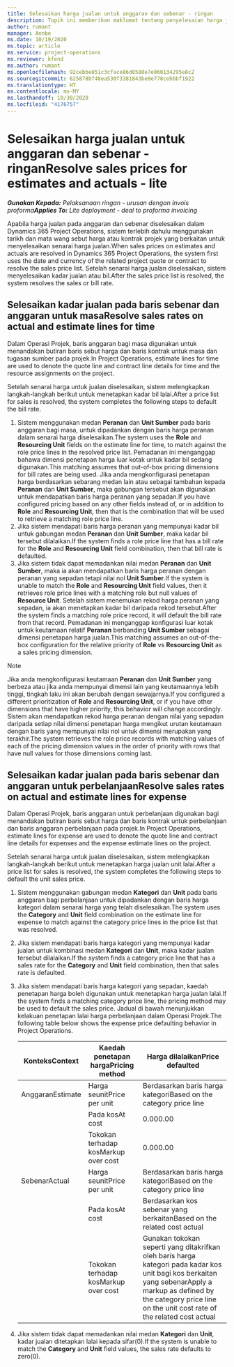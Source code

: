 ```yaml
---
title: Selesaikan harga jualan untuk anggaran dan sebenar - ringan
description: Topik ini memberikan maklumat tentang penyelesaian harga jualan pada anggaran dan sebenar.
author: rumant
manager: Annbe
ms.date: 10/19/2020
ms.topic: article
ms.service: project-operations
ms.reviewer: kfend
ms.author: rumant
ms.openlocfilehash: 92cebbe851c3cface86d0580e7e060134295e8c2
ms.sourcegitcommit: 625878bf48ea530f3381843be0e778cebbbf1922
ms.translationtype: HT
ms.contentlocale: ms-MY
ms.lasthandoff: 10/30/2020
ms.locfileid: "4176757"
---
```

# <a name="resolve-sales-prices-for-estimates-and-actuals---lite"></a><span data-ttu-id="e2631-103">Selesaikan harga jualan untuk anggaran dan sebenar - ringan</span><span class="sxs-lookup"><span data-stu-id="e2631-103">Resolve sales prices for estimates and actuals - lite</span></span>

<span data-ttu-id="e2631-104">_**Gunakan Kepada:** Pelaksanaan ringan - urusan dengan invois proforma_</span><span class="sxs-lookup"><span data-stu-id="e2631-104">_**Applies To:** Lite deployment - deal to proforma invoicing_</span></span>

<span data-ttu-id="e2631-105">Apabila harga jualan pada anggaran dan sebenar diselesaikan dalam Dynamics 365 Project Operations, sistem terlebih dahulu menggunakan tarikh dan mata wang sebut harga atau kontrak projek yang berkaitan untuk menyelesaikan senarai harga jualan.</span><span class="sxs-lookup"><span data-stu-id="e2631-105">When sales prices on estimates and actuals are resolved in Dynamics 365 Project Operations, the system first uses the date and currency of the related project quote or contract to resolve the sales price list.</span></span> <span data-ttu-id="e2631-106">Setelah senarai harga jualan diselesaikan, sistem menyelesaikan kadar jualan atau bil.</span><span class="sxs-lookup"><span data-stu-id="e2631-106">After the sales price list is resolved, the system resolves the sales or bill rate.</span></span>

## <a name="resolve-sales-rates-on-actual-and-estimate-lines-for-time"></a><span data-ttu-id="e2631-107">Selesaikan kadar jualan pada baris sebenar dan anggaran untuk masa</span><span class="sxs-lookup"><span data-stu-id="e2631-107">Resolve sales rates on actual and estimate lines for time</span></span>

<span data-ttu-id="e2631-108">Dalam Operasi Projek, baris anggaran bagi masa digunakan untuk menandakan butiran baris sebut harga dan baris kontrak untuk masa dan tugasan sumber pada projek.</span><span class="sxs-lookup"><span data-stu-id="e2631-108">In Project Operations, estimate lines for time are used to denote the quote line and contract line details for time and the resource assignments on the project.</span></span>

<span data-ttu-id="e2631-109">Setelah senarai harga untuk jualan diselesaikan, sistem melengkapkan langkah-langkah berikut untuk menetapkan kadar bil lalai.</span><span class="sxs-lookup"><span data-stu-id="e2631-109">After a price list for sales is resolved, the system completes the following steps to default the bill rate.</span></span>

1. <span data-ttu-id="e2631-110">Sistem menggunakan medan **Peranan** dan **Unit Sumber** pada baris anggaran bagi masa, untuk dipadankan dengan baris harga peranan dalam senarai harga diselesaikan.</span><span class="sxs-lookup"><span data-stu-id="e2631-110">The system uses the **Role** and **Resourcing Unit** fields on the estimate line for time, to match against the role price lines in the resolved price list.</span></span> <span data-ttu-id="e2631-111">Pemadanan ini menganggap bahawa dimensi penetapan harga luar kotak untuk kadar bil sedang digunakan.</span><span class="sxs-lookup"><span data-stu-id="e2631-111">This matching assumes that out-of-box pricing dimensions for bill rates are being used.</span></span> <span data-ttu-id="e2631-112">Jika anda mengkonfigurasi penetapan harga berdasarkan sebarang medan lain atau sebagai tambahan kepada **Peranan** dan **Unit Sumber**, maka gabungan tersebut akan digunakan untuk mendapatkan baris harga peranan yang sepadan.</span><span class="sxs-lookup"><span data-stu-id="e2631-112">If you have configured pricing based on any other fields instead of, or in addition to **Role** and **Resourcing Unit**, then that is the combination that will be used to retrieve a matching role price line.</span></span>
2. <span data-ttu-id="e2631-113">Jika sistem mendapati baris harga peranan yang mempunyai kadar bil untuk gabungan medan **Peranan** dan **Unit Sumber**, maka kadar bil tersebut dilalaikan.</span><span class="sxs-lookup"><span data-stu-id="e2631-113">If the system finds a role price line that has a bill rate for the **Role** and **Resourcing Unit** field combination, then that bill rate is defaulted.</span></span>
3. <span data-ttu-id="e2631-114">Jika sistem tidak dapat memadankan nilai medan **Peranan** dan **Unit Sumber**, maka ia akan mendapatkan baris harga peranan dengan peranan yang sepadan tetapi nilai nol **Unit Sumber**.</span><span class="sxs-lookup"><span data-stu-id="e2631-114">If the system is unable to match the **Role** and **Resourcing Unit** field values, then it retrieves role price lines with a matching role but null values of **Resource Unit**.</span></span> <span data-ttu-id="e2631-115">Setelah sistem menemukan rekod harga peranan yang sepadan, ia akan menetapkan kadar bil daripada rekod tersebut.</span><span class="sxs-lookup"><span data-stu-id="e2631-115">After the system finds a matching role price record, it will default the bill rate from that record.</span></span> <span data-ttu-id="e2631-116">Pemadanan ini menganggap konfigurasi luar kotak untuk keutamaan relatif **Peranan** berbanding **Unit Sumber** sebagai dimensi penetapan harga jualan.</span><span class="sxs-lookup"><span data-stu-id="e2631-116">This matching assumes an out-of-the-box configuration for the relative priority of **Role** vs **Resourcing Unit** as a sales pricing dimension.</span></span>

> [!NOTE]
> <span data-ttu-id="e2631-117">Jika anda mengkonfigurasi keutamaan **Peranan** dan **Unit Sumber** yang berbeza atau jika anda mempunyai dimensi lain yang keutamaannya lebih tinggi, tingkah laku ini akan berubah dengan sewajarnya.</span><span class="sxs-lookup"><span data-stu-id="e2631-117">If you configured a different prioritization of **Role** and **Resourcing Unit**, or if you have other dimensions that have higher priority, this behavior will change accordingly.</span></span> <span data-ttu-id="e2631-118">Sistem akan mendapatkan rekod harga peranan dengan nilai yang sepadan daripada setiap nilai dimensi penetapan harga mengikut urutan keutamaan dengan baris yang mempunyai nilai nol untuk dimensi merupakan yang terakhir.</span><span class="sxs-lookup"><span data-stu-id="e2631-118">The system retrieves the role price records with matching values of each of the pricing dimension values in the order of priority with rows that have null values for those dimensions coming last.</span></span>

## <a name="resolve-sales-rates-on-actual-and-estimate-lines-for-expense"></a><span data-ttu-id="e2631-119">Selesaikan kadar jualan pada baris sebenar dan anggaran untuk perbelanjaan</span><span class="sxs-lookup"><span data-stu-id="e2631-119">Resolve sales rates on actual and estimate lines for expense</span></span>

<span data-ttu-id="e2631-120">Dalam Operasi Projek, baris anggaran untuk perbelanjaan digunakan bagi menandakan butiran baris sebut harga dan baris kontrak untuk perbelanjaan dan baris anggaran perbelanjaan pada projek.</span><span class="sxs-lookup"><span data-stu-id="e2631-120">In Project Operations, estimate lines for expense are used to denote the quote line and contract line details for expenses and the expense estimate lines on the project.</span></span>

<span data-ttu-id="e2631-121">Setelah senarai harga untuk jualan diselesaikan, sistem melengkapkan langkah-langkah berikut untuk menetapkan harga jualan unit lalai.</span><span class="sxs-lookup"><span data-stu-id="e2631-121">After a price list for sales is resolved, the system completes the following steps to default the unit sales price.</span></span>

1. <span data-ttu-id="e2631-122">Sistem menggunakan gabungan medan **Kategori** dan **Unit** pada baris anggaran bagi perbelanjaan untuk dipadankan dengan baris harga kategori dalam senarai harga yang telah diselesaikan.</span><span class="sxs-lookup"><span data-stu-id="e2631-122">The system uses the **Category** and **Unit** field combination on the estimate line for expense to match against the category price lines in the price list that was resolved.</span></span>
2. <span data-ttu-id="e2631-123">Jika sistem mendapati baris harga kategori yang mempunyai kadar jualan untuk kombinasi medan **Kategori** dan **Unit**, maka kadar jualan tersebut dilalaikan.</span><span class="sxs-lookup"><span data-stu-id="e2631-123">If the system finds a category price line that has a sales rate for the **Category** and **Unit** field combination, then that sales rate is defaulted.</span></span>
3. <span data-ttu-id="e2631-124">Jika sistem mendapati baris harga kategori yang sepadan, kaedah penetapan harga boleh digunakan untuk menetapkan harga jualan lalai.</span><span class="sxs-lookup"><span data-stu-id="e2631-124">If the system finds a matching category price line, the pricing method may be used to default the sales price.</span></span> <span data-ttu-id="e2631-125">Jadual di bawah menunjukkan kelakuan penetapan lalai harga perbelanjaan dalam Operasi Projek.</span><span class="sxs-lookup"><span data-stu-id="e2631-125">The following table below shows the expense price defaulting behavior in Project Operations.</span></span>

    | <span data-ttu-id="e2631-126">Konteks</span><span class="sxs-lookup"><span data-stu-id="e2631-126">Context</span></span> | <span data-ttu-id="e2631-127">Kaedah penetapan harga</span><span class="sxs-lookup"><span data-stu-id="e2631-127">Pricing method</span></span> | <span data-ttu-id="e2631-128">Harga dilalaikan</span><span class="sxs-lookup"><span data-stu-id="e2631-128">Price defaulted</span></span> |
    | --- | --- | --- |
    | <span data-ttu-id="e2631-129">Anggaran</span><span class="sxs-lookup"><span data-stu-id="e2631-129">Estimate</span></span> | <span data-ttu-id="e2631-130">Harga seunit</span><span class="sxs-lookup"><span data-stu-id="e2631-130">Price per unit</span></span> | <span data-ttu-id="e2631-131">Berdasarkan baris harga kategori</span><span class="sxs-lookup"><span data-stu-id="e2631-131">Based on the category price line</span></span> |
    | &nbsp; | <span data-ttu-id="e2631-132">Pada kos</span><span class="sxs-lookup"><span data-stu-id="e2631-132">At cost</span></span> | <span data-ttu-id="e2631-133">0.00</span><span class="sxs-lookup"><span data-stu-id="e2631-133">0.00</span></span> |
    | &nbsp; | <span data-ttu-id="e2631-134">Tokokan terhadap kos</span><span class="sxs-lookup"><span data-stu-id="e2631-134">Markup over cost</span></span> | <span data-ttu-id="e2631-135">0.00</span><span class="sxs-lookup"><span data-stu-id="e2631-135">0.00</span></span> |
    | <span data-ttu-id="e2631-136">Sebenar</span><span class="sxs-lookup"><span data-stu-id="e2631-136">Actual</span></span> | <span data-ttu-id="e2631-137">Harga seunit</span><span class="sxs-lookup"><span data-stu-id="e2631-137">Price per unit</span></span> | <span data-ttu-id="e2631-138">Berdasarkan baris harga kategori</span><span class="sxs-lookup"><span data-stu-id="e2631-138">Based on the category price line</span></span> |
    | &nbsp; | <span data-ttu-id="e2631-139">Pada kos</span><span class="sxs-lookup"><span data-stu-id="e2631-139">At cost</span></span> | <span data-ttu-id="e2631-140">Berdasarkan kos sebenar yang berkaitan</span><span class="sxs-lookup"><span data-stu-id="e2631-140">Based on the related cost actual</span></span> |
    | &nbsp; | <span data-ttu-id="e2631-141">Tokokan terhadap kos</span><span class="sxs-lookup"><span data-stu-id="e2631-141">Markup over cost</span></span> | <span data-ttu-id="e2631-142">Gunakan tokokan seperti yang ditakrifkan oleh baris harga kategori pada kadar kos unit bagi kos berkaitan yang sebenar</span><span class="sxs-lookup"><span data-stu-id="e2631-142">Apply a markup as defined by the category price line on the unit cost rate of the related cost actual</span></span> |

4. <span data-ttu-id="e2631-143">Jika sistem tidak dapat memadankan nilai medan **Kategori** dan **Unit**, kadar jualan ditetapkan lalai kepada sifar(0).</span><span class="sxs-lookup"><span data-stu-id="e2631-143">If the system is unable to match the **Category** and **Unit** field values, the sales rate defaults to zero(0).</span></span>
